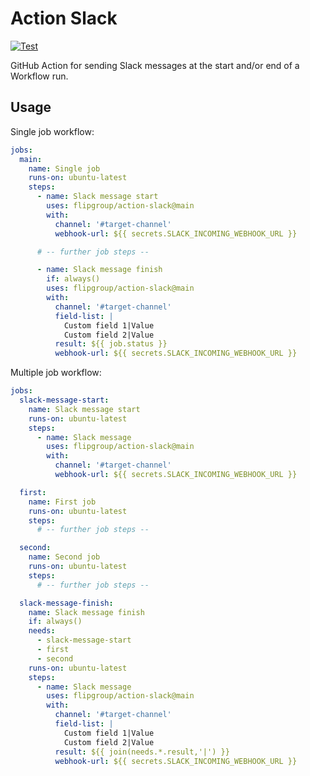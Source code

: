 # Action Slack

[![Test](https://github.com/flipgroup/action-slack/actions/workflows/test.yml/badge.svg)](https://github.com/flipgroup/action-slack/actions/workflows/test.yml)

GitHub Action for sending Slack messages at the start and/or end of a Workflow run.

## Usage

Single job workflow:

```yaml
jobs:
  main:
    name: Single job
    runs-on: ubuntu-latest
    steps:
      - name: Slack message start
        uses: flipgroup/action-slack@main
        with:
          channel: '#target-channel'
          webhook-url: ${{ secrets.SLACK_INCOMING_WEBHOOK_URL }}

      # -- further job steps --

      - name: Slack message finish
        if: always()
        uses: flipgroup/action-slack@main
        with:
          channel: '#target-channel'
          field-list: |
            Custom field 1|Value
            Custom field 2|Value
          result: ${{ job.status }}
          webhook-url: ${{ secrets.SLACK_INCOMING_WEBHOOK_URL }}
```

Multiple job workflow:

```yaml
jobs:
  slack-message-start:
    name: Slack message start
    runs-on: ubuntu-latest
    steps:
      - name: Slack message
        uses: flipgroup/action-slack@main
        with:
          channel: '#target-channel'
          webhook-url: ${{ secrets.SLACK_INCOMING_WEBHOOK_URL }}

  first:
    name: First job
    runs-on: ubuntu-latest
    steps:
      # -- further job steps --

  second:
    name: Second job
    runs-on: ubuntu-latest
    steps:
      # -- further job steps --

  slack-message-finish:
    name: Slack message finish
    if: always()
    needs:
      - slack-message-start
      - first
      - second
    runs-on: ubuntu-latest
    steps:
      - name: Slack message
        uses: flipgroup/action-slack@main
        with:
          channel: '#target-channel'
          field-list: |
            Custom field 1|Value
            Custom field 2|Value
          result: ${{ join(needs.*.result,'|') }}
          webhook-url: ${{ secrets.SLACK_INCOMING_WEBHOOK_URL }}
```
